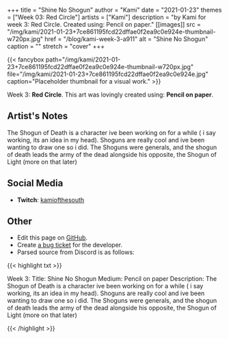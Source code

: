 +++
title =       "Shine No Shogun"
author =      "Kami"
date =        "2021-01-23"
themes =      ["Week 03: Red Circle"]
artists =     ["Kami"]
description = "by Kami for week 3: Red Circle. Created using: Pencil on paper."
[[images]]
      src = "/img/kami/2021-01-23+7ce861195fcd22dffae0f2ea9c0e924e-thumbnail-w720px.jpg"
      href = "/blog/kami-week-3-a911"
      alt = "Shine No Shogun"
      caption = ""
      stretch = "cover"
+++


{{< fancybox path="/img/kami/2021-01-23+7ce861195fcd22dffae0f2ea9c0e924e-thumbnail-w720px.jpg" file="/img/kami/2021-01-23+7ce861195fcd22dffae0f2ea9c0e924e.jpg" caption="Placeholder thumbnail for a visual work." >}}


Week 3: **Red Circle**. This art was lovingly created using: **Pencil on paper**.

## Artist's Notes

The Shogun of Death is a character ive been working on for a while ( i say working, its an idea in my head). Shoguns are really cool and ive been wanting to draw one so i did. The Shoguns were generals, and the shogun of death leads the army of the dead alongside his opposite, the Shogun of Light (more on that later)

## Social Media

- **Twitch**: <a href='https://twitch.tv/kamiofthesouth' target='_blank'>kamiofthesouth</a>

## Other

- Edit this page on [GitHub](https://github.com/teaminkling/web-refresh/edit/main/content/blog/kami-week-3-a911.md).
- Create [a bug ticket](https://github.com/teaminkling/web-refresh/issues/new?assignees=&labels=bug&template=problem-report.md&title=) for the developer.
- Parsed source from Discord is as follows:

{{< highlight txt >}}

Week 3:
Title: Shine No Shogun
Medium: Pencil on paper
Description: The Shogun of Death is a character ive been working on for a while ( i say working, its an idea in my head). Shoguns are really cool and ive been wanting to draw one so i did. The Shoguns were generals, and the shogun of death leads the army of the dead alongside his opposite, the Shogun of Light (more on that later)

{{< /highlight >}}